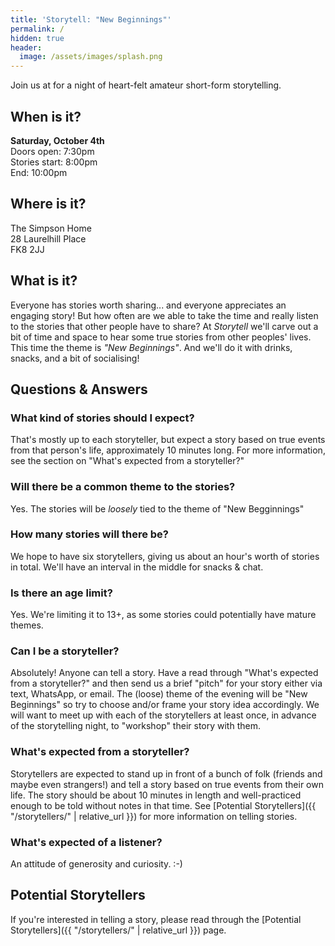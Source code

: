```yaml
---
title: 'Storytell: "New Beginnings"'
permalink: /
hidden: true
header:
  image: /assets/images/splash.png
---
```


Join us at for a night of heart-felt amateur short-form storytelling.

## When is it?
**Saturday, October 4th**\
Doors open: 7:30pm\
Stories start: 8:00pm\
End: 10:00pm

## Where is it?
The Simpson Home\
28 Laurelhill Place\
FK8 2JJ

## What is it?
Everyone has stories worth sharing... and everyone appreciates an engaging story! But how often are we able to take the time and really listen to the stories that other people have to share?
At *Storytell* we'll carve out a bit of time and space to hear some true stories from other peoples' lives. This time the theme is _"New Beginnings"_. And we'll do it with drinks, snacks, and a bit of socialising!

## Questions & Answers

### What kind of stories should I expect?
That's mostly up to each storyteller, but expect a story based on true events from that person's life, approximately 10 minutes long. For more information, see the section on "What's expected from a storyteller?"

### Will there be a common theme to the stories?
Yes. The stories will be _loosely_ tied to the theme of "New Begginnings"

### How many stories will there be?
We hope to have six storytellers, giving us about an hour's worth of stories in total. We'll have an interval in the middle for snacks & chat.

### Is there an age limit?
Yes. We're limiting it to 13+, as some stories could potentially have mature themes.

### Can I be a storyteller?
Absolutely! Anyone can tell a story. Have a read through "What's expected from a storyteller?" and then send us a brief "pitch" for your story either via text, WhatsApp, or email. The (loose) theme of the evening will be "New Beginnings" so try to choose and/or frame your story idea accordingly. We will want to meet up with each of the storytellers at least once, in advance of the storytelling night, to "workshop" their story with them.

### What's expected from a storyteller?
Storytellers are expected to stand up in front of a bunch of folk (friends and maybe even strangers!) and tell a story based on true events from their own life. The story should be about 10 minutes in length and well-practiced enough to be told without notes in that time. See [Potential Storytellers]({{ "/storytellers/" | relative_url }}) for more information on telling stories.

### What's expected of a listener?
An attitude of generosity and curiosity. :-) 

## Potential Storytellers
If you're interested in telling a story, please read through the [Potential Storytellers]({{ "/storytellers/" | relative_url }}) page.
